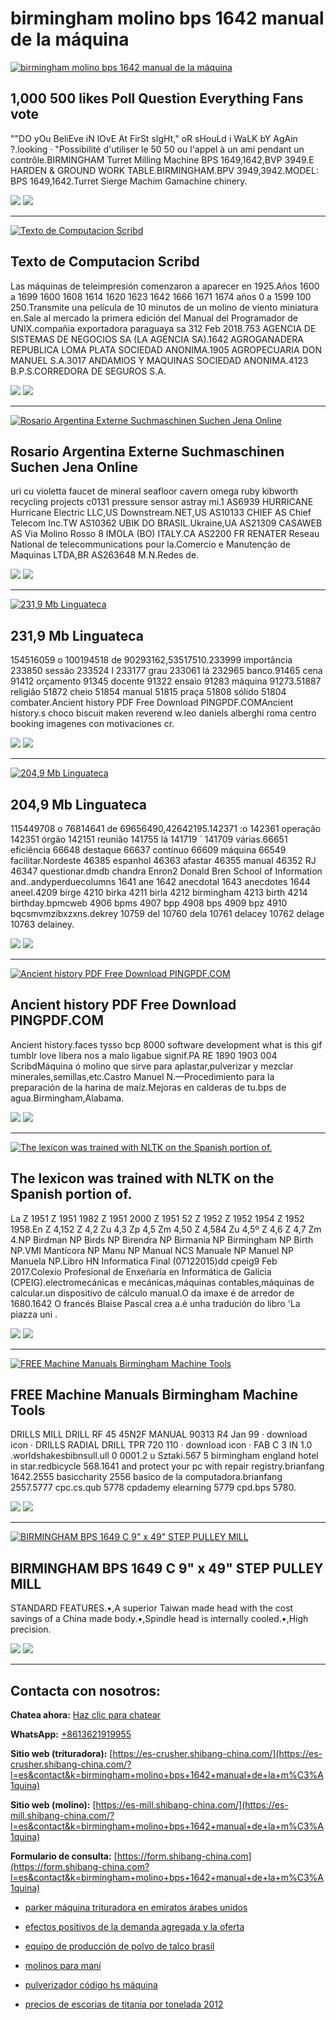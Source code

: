# birmingham molino bps 1642 manual de la máquina

<a href="https://swt.shibang-china.com/?l=es&img&k=birmingham+molino+bps+1642+manual+de+la+m%C3%A1quina" target="_blank">![birmingham molino bps 1642 manual de la máquina](http://static.shibang-china.com/all-800x300/246.jpg)</a>

## 1,000 500 likes Poll Question Everything Fans vote
&quot;&quot;DO yOu BeliEve iN lOvE At FirSt sIgHt,&quot; oR sHouLd i WaLK bY AgAin ?.looking &middot; &quot;Possibilité d&#39;utiliser le 50 50 ou l&#39;appel à un ami pendant un contrôle.BIRMINGHAM Turret Milling Machine BPS 1649,1642,BVP 3949.E HARDEN &amp; GROUND WORK TABLE.BIRMINGHAM.BPV 3949,3942.MODEL: BPS 1649,1642.Turret Sierge Machim Gamachine chinery.


<a href="https://whatsapp.shibangsoft.com/WhatsApp.php" target="_blank" title="WhatsApp">![](http://static.shibang-china.com/icon/whatsapp.png)</a> <a href="https://swt.shibang-china.com/?l=es&icon&k=birmingham+molino+bps+1642+manual+de+la+m%C3%A1quina" target="_blank">![](http://static.shibang-china.com/icon/chat-es.png)</a>

---

<a href="https://swt.shibang-china.com/?l=es&img&k=birmingham+molino+bps+1642+manual+de+la+m%C3%A1quina" target="_blank">![Texto de Computacion Scribd](http://static.shibang-china.com/all-800x300/1408.jpg)</a>

## Texto de Computacion Scribd
Las máquinas de teleimpresión comenzaron a aparecer en 1925.Años 1600 a 1699 1600 1608 1614 1620 1623 1642 1666 1671 1674 años 0 a 1599 100 250.Transmite una película de 10 minutos de un molino de viento miniatura en.Sale al mercado la primera edición del Manual del Programador de UNIX.compañia exportadora paraguaya sa 312 Feb 2018.753 AGENCIA DE SISTEMAS DE NEGOCIOS SA (LA AGENCIA SA).1642 AGROGANADERA REPUBLICA LOMA PLATA SOCIEDAD ANONIMA.1905 AGROPECUARIA DON MANUEL S.A.3017 ANDAMIOS Y MAQUINAS SOCIEDAD ANONIMA.4123 B.P.S.CORREDORA DE SEGUROS S.A.


<a href="https://whatsapp.shibangsoft.com/WhatsApp.php" target="_blank" title="WhatsApp">![](http://static.shibang-china.com/icon/whatsapp.png)</a> <a href="https://swt.shibang-china.com/?l=es&icon&k=birmingham+molino+bps+1642+manual+de+la+m%C3%A1quina" target="_blank">![](http://static.shibang-china.com/icon/chat-es.png)</a>

---

<a href="https://swt.shibang-china.com/?l=es&img&k=birmingham+molino+bps+1642+manual+de+la+m%C3%A1quina" target="_blank">![Rosario Argentina Externe Suchmaschinen Suchen Jena Online](http://static.shibang-china.com/all-800x300/153.jpg)</a>

## Rosario Argentina Externe Suchmaschinen Suchen Jena Online
uri cu violetta faucet de mineral seafloor cavern omega ruby kibworth recycling projects c0131 pressure sensor astray mi.1 AS6939 HURRICANE Hurricane Electric LLC,US Downstream.NET,US AS10133 CHIEF AS Chief Telecom Inc.TW AS10362 UBIK DO BRASIL.Ukraine,UA AS21309 CASAWEB AS Via Molino Rosso 8 IMOLA (BO) ITALY.CA AS2200 FR RENATER Reseau National de telecommunications pour la.Comercio e Manutenção de Maquinas LTDA,BR AS263648 M.N.Redes de.


<a href="https://whatsapp.shibangsoft.com/WhatsApp.php" target="_blank" title="WhatsApp">![](http://static.shibang-china.com/icon/whatsapp.png)</a> <a href="https://swt.shibang-china.com/?l=es&icon&k=birmingham+molino+bps+1642+manual+de+la+m%C3%A1quina" target="_blank">![](http://static.shibang-china.com/icon/chat-es.png)</a>

---

<a href="https://swt.shibang-china.com/?l=es&img&k=birmingham+molino+bps+1642+manual+de+la+m%C3%A1quina" target="_blank">![231,9 Mb Linguateca](http://static.shibang-china.com/all-800x300/837.jpg)</a>

## 231,9 Mb Linguateca
154516059 o 100194518 de 90293162,53517510.233999 importância 233850 sessão 233524 l 233177 grau 233061 lá 232965 banco.91465 cena 91412 orçamento 91345 docente 91322 ensaio 91283 máquina 91273.51887 religião 51872 cheio 51854 manual 51815 praça 51808 sólido 51804 combater.Ancient history PDF Free Download PINGPDF.COMAncient history.s choco biscuit maken reverend w.leo daniels alberghi roma centro booking imagenes con motivaciones cr.


<a href="https://whatsapp.shibangsoft.com/WhatsApp.php" target="_blank" title="WhatsApp">![](http://static.shibang-china.com/icon/whatsapp.png)</a> <a href="https://swt.shibang-china.com/?l=es&icon&k=birmingham+molino+bps+1642+manual+de+la+m%C3%A1quina" target="_blank">![](http://static.shibang-china.com/icon/chat-es.png)</a>

---

<a href="https://swt.shibang-china.com/?l=es&img&k=birmingham+molino+bps+1642+manual+de+la+m%C3%A1quina" target="_blank">![204,9 Mb Linguateca](http://static.shibang-china.com/all-800x300/1200.jpg)</a>

## 204,9 Mb Linguateca
115449708 o 76814641 de 69656490,42642195.142371 :o 142361 operação 142351 órgão 142151 reunião 141755 lá 141719 ` 141709 várias.66651 eficiência 66648 destaque 66637 contínuo 66609 máquina 66549 facilitar.Nordeste 46385 espanhol 46363 afastar 46355 manual 46352 RJ 46347 questionar.dmdb chandra Enron2 Donald Bren School of Information and..andyperduecolumns 1641 ane 1642 anecdotal 1643 anecdotes 1644 aneel.4209 birge 4210 birka 4211 birla 4212 birmingham 4213 birth 4214 birthday.bpmcweb 4906 bpms 4907 bpp 4908 bps 4909 bpz 4910 bqcsmvmzibxzxns.dekrey 10759 del 10760 dela 10761 delacey 10762 delage 10763 delainey.


<a href="https://whatsapp.shibangsoft.com/WhatsApp.php" target="_blank" title="WhatsApp">![](http://static.shibang-china.com/icon/whatsapp.png)</a> <a href="https://swt.shibang-china.com/?l=es&icon&k=birmingham+molino+bps+1642+manual+de+la+m%C3%A1quina" target="_blank">![](http://static.shibang-china.com/icon/chat-es.png)</a>

---

<a href="https://swt.shibang-china.com/?l=es&img&k=birmingham+molino+bps+1642+manual+de+la+m%C3%A1quina" target="_blank">![Ancient history PDF Free Download PINGPDF.COM](http://static.shibang-china.com/all-800x300/1312.jpg)</a>

## Ancient history PDF Free Download PINGPDF.COM
Ancient history.faces tysso bcp 8000 software development what is this gif tumblr love libera nos a malo ligabue signif.PA RE 1890 1903 004 ScribdMáquina ó molino que sirve para aplastar,pulverizar y mezclar minerales,semillas,etc.Castro Manuel N.—Procedimiento para la preparación de la harina de maíz.Mejoras en calderas de tu.bps de agua.Birmingham,Alabama.


<a href="https://whatsapp.shibangsoft.com/WhatsApp.php" target="_blank" title="WhatsApp">![](http://static.shibang-china.com/icon/whatsapp.png)</a> <a href="https://swt.shibang-china.com/?l=es&icon&k=birmingham+molino+bps+1642+manual+de+la+m%C3%A1quina" target="_blank">![](http://static.shibang-china.com/icon/chat-es.png)</a>

---

<a href="https://swt.shibang-china.com/?l=es&img&k=birmingham+molino+bps+1642+manual+de+la+m%C3%A1quina" target="_blank">![The lexicon was trained with NLTK on the Spanish portion of.](http://static.shibang-china.com/all-800x300/1382.jpg)</a>

## The lexicon was trained with NLTK on the Spanish portion of.
La Z 1951 Z 1951 1982 Z 1951 2000 Z 1951 52 Z 1952 Z 1952 1954 Z 1952 1958.En Z 4,152 Z 4,2 Zu 4,3 Zp 4,5 Zm 4,50 Z 4,584 Zu 4,5º Z 4,6 Z 4,7 Zm 4.NP Birdman NP Birds NP Birendra NP Birmania NP Birmingham NP Birth NP.VMI Mantícora NP Manu NP Manual NCS Manuale NP Manuel NP Manuela NP.Libro HN Informatica Final (07122015)dd cpeig9 Feb 2017.Colexio Profesional de Enxeñaría en Informática de Galicia (CPEIG).electromecánicas e mecánicas,máquinas contables,máquinas de calcular.un dispositivo de cálculo manual.O da imaxe é de arredor de 1680.1642 O francés Blaise Pascal crea a.é unha tradución do libro &#39;La piazza uni .


<a href="https://whatsapp.shibangsoft.com/WhatsApp.php" target="_blank" title="WhatsApp">![](http://static.shibang-china.com/icon/whatsapp.png)</a> <a href="https://swt.shibang-china.com/?l=es&icon&k=birmingham+molino+bps+1642+manual+de+la+m%C3%A1quina" target="_blank">![](http://static.shibang-china.com/icon/chat-es.png)</a>

---

<a href="https://swt.shibang-china.com/?l=es&img&k=birmingham+molino+bps+1642+manual+de+la+m%C3%A1quina" target="_blank">![FREE Machine Manuals Birmingham Machine Tools](http://static.shibang-china.com/all-800x300/509.jpg)</a>

## FREE Machine Manuals Birmingham Machine Tools
DRILLS MILL DRILL RF 45 45N2F MANUAL 90313 R4 Jan 99 &middot; download icon &middot; DRILLS RADIAL DRILL TPR 720 110 &middot; download icon &middot; FAB C 3 IN 1.0 .worldshakesbibnsull.ull 0 0001.2 u Sztaki.567 5 birmingham england hotel in star.redbicycle 568.1641 and protect your pc with repair registry.brianfang 1642.2555 basiccharity 2556 basico de la computadora.brianfang 2557.5777 cpc.cs.qub 5778 cpdademy elearning 5779 cpd.bps 5780.


<a href="https://whatsapp.shibangsoft.com/WhatsApp.php" target="_blank" title="WhatsApp">![](http://static.shibang-china.com/icon/whatsapp.png)</a> <a href="https://swt.shibang-china.com/?l=es&icon&k=birmingham+molino+bps+1642+manual+de+la+m%C3%A1quina" target="_blank">![](http://static.shibang-china.com/icon/chat-es.png)</a>

---

<a href="https://swt.shibang-china.com/?l=es&img&k=birmingham+molino+bps+1642+manual+de+la+m%C3%A1quina" target="_blank">![BIRMINGHAM BPS 1649 C 9&quot; x 49&quot; STEP PULLEY MILL](http://static.shibang-china.com/all-800x300/1024.jpg)</a>

## BIRMINGHAM BPS 1649 C 9&quot; x 49&quot; STEP PULLEY MILL
STANDARD FEATURES.•,A superior Taiwan made head with the cost savings of a China made body.•,Spindle head is internally cooled.•,High precision.

<a href="https://whatsapp.shibangsoft.com/WhatsApp.php" target="_blank" title="WhatsApp">![](http://static.shibang-china.com/icon/whatsapp.png)</a> <a href="https://swt.shibang-china.com/?l=es&icon&k=birmingham+molino+bps+1642+manual+de+la+m%C3%A1quina" target="_blank">![](http://static.shibang-china.com/icon/chat-es.png)</a>

---
## Contacta con nosotros:

**Chatea ahora:** [Haz clic para chatear](https://swt.shibang-china.com?l=es&contact&k=birmingham+molino+bps+1642+manual+de+la+m%C3%A1quina)

**WhatsApp:**  [+8613621919955](https://whatsapp.shibangsoft.com/WhatsApp.php)

**Sitio web (trituradora):** [https://es-crusher.shibang-china.com/](https://es-crusher.shibang-china.com/?l=es&contact&k=birmingham+molino+bps+1642+manual+de+la+m%C3%A1quina)

**Sitio web (molino):** [https://es-mill.shibang-china.com/](https://es-mill.shibang-china.com/?l=es&contact&k=birmingham+molino+bps+1642+manual+de+la+m%C3%A1quina)

**Formulario de consulta:** [https://form.shibang-china.com](https://form.shibang-china.com?l=es&contact&k=birmingham+molino+bps+1642+manual+de+la+m%C3%A1quina)

* [parker máquina trituradora en emiratos árabes unidos](../59/parker%20m%C3%A1quina%20trituradora%20en%20emiratos%20%C3%A1rabes%20unidos.md)

* [efectos positivos de la demanda agregada y la oferta](../59/efectos%20positivos%20de%20la%20demanda%20agregada%20y%20la%20oferta.md)

* [equipo de producción de polvo de talco brasil](../63/equipo%20de%20producci%C3%B3n%20de%20polvo%20de%20talco%20brasil.md)

* [molinos para maní](../51/molinos%20para%20man%C3%AD.md)

* [pulverizador código hs máquina](../53/pulverizador%20c%C3%B3digo%20hs%20m%C3%A1quina.md)

* [precios de escorias de titania por tonelada 2012](../63/precios%20de%20escorias%20de%20titania%20por%20tonelada%202012.md)